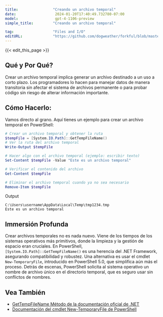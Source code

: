 ```yaml
---
title:                "Creando un archivo temporal"
date:                  2024-01-20T17:40:49.732780-07:00
model:                 gpt-4-1106-preview
simple_title:         "Creando un archivo temporal"

tag:                  "Files and I/O"
editURL:              "https://github.com/dogweather/forkful/blob/master/content/es/powershell/creating-a-temporary-file.md"
---
```


{{< edit_this_page >}}

## Qué y Por Qué?
Crear un archivo temporal implica generar un archivo destinado a un uso a corto plazo. Los programadores lo hacen para manejar datos de manera transitoria sin afectar el sistema de archivos permanente o para probar código sin riesgo de alterar información importante.

## Cómo Hacerlo:
Vamos directo al grano. Aquí tienes un ejemplo para crear un archivo temporal en PowerShell:

```PowerShell
# Crear un archivo temporal y obtener la ruta
$tempFile = [System.IO.Path]::GetTempFileName()
# Ver la ruta del archivo temporal
Write-Output $tempFile

# Hacer algo con el archivo temporal (ejemplo: escribir texto)
Set-Content $tempFile -Value "Este es un archivo temporal"

# Verificar el contenido del archivo
Get-Content $tempFile

# Eliminar el archivo temporal cuando ya no sea necesario
Remove-Item $tempFile
```
Output
```
C:\Users\username\AppData\Local\Temp\tmp1234.tmp
Este es un archivo temporal
```

## Immersión Profunda
Crear archivos temporales no es nada nuevo. Viene de los tiempos de los sistemas operativos más primitivos, donde la limpieza y la gestión de espacio eran cruciales. En PowerShell, `[System.IO.Path]::GetTempFileName()` es una herencia del .NET Framework, asegurando compatibilidad y robustez. Una alternativa es usar el cmdlet `New-TemporaryFile`, introducido en PowerShell 5.0, que simplifica aún más el proceso. Detrás de escenas, PowerShell solicita al sistema operativo un nombre de archivo único en el directorio temporal, que es seguro usar sin conflictos de nombres.

## Vea También
- [GetTempFileName Método de la documentación oficial de .NET](https://docs.microsoft.com/en-us/dotnet/api/system.io.path.gettempfilename)
- [Documentación del cmdlet New-TemporaryFile de PowerShell](https://docs.microsoft.com/en-us/powershell/module/microsoft.powershell.utility/new-temporaryfile)
